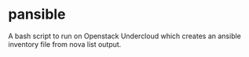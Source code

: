# pansible
A bash script to run on Openstack Undercloud which creates an ansible inventory file from nova list output. 
